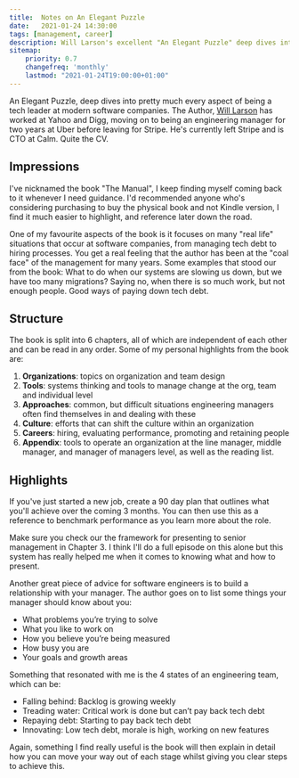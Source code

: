 ```yaml
---
title:  Notes on An Elegant Puzzle
date:   2021-01-24 14:30:00
tags: [management, career]
description: Will Larson's excellent "An Elegant Puzzle" deep dives into every aspect of being a tech leader at modern software companies
sitemap:
    priority: 0.7
    changefreq: 'monthly'
    lastmod: "2021-01-24T19:00:00+01:00"
---
```


An Elegant Puzzle, deep dives into pretty much every aspect of being a tech leader at modern software companies. The Author, [Will Larson](https://lethain.com) has worked at Yahoo and Digg, moving on to being an engineering manager for two years at Uber before leaving for Stripe. He's currently left Stripe and is CTO at Calm. Quite the CV.

## Impressions

I've nicknamed the book "The Manual", I keep finding myself coming back to it whenever I need guidance. I'd recommended anyone who's considering purchasing to buy the physical book and not Kindle version, I find it much easier to highlight, and reference later down the road.

One of my favourite aspects of the book is it focuses on many "real life" situations that occur at software companies, from managing tech debt to hiring processes. You get a real feeling that the author has been at the "coal face" of the management for many years. Some examples that stood our from the book: What to do when our systems are slowing us down, but we have too many migrations? Saying no, when there is so much work, but not enough people. Good ways of paying down tech debt.

## Structure

The book is split into 6 chapters, all of which are independent of each other and can be read in any order. Some of my personal highlights from the book are:

1. __Organizations__: topics on organization and team design
2. __Tools__: systems thinking and tools to manage change at the org, team and individual level
3. __Approaches__: common, but difficult situations engineering managers often find themselves in and dealing with these
4. __Culture__: efforts that can shift the culture within an organization
5. __Careers__: hiring, evaluating performance, promoting and retaining people
6. __Appendix__: tools to operate an organization at the line manager, middle manager, and manager of managers level, as well as the reading list.

## Highlights

If you've just started a new job, create a 90 day plan that outlines what you'll achieve over the coming 3 months. You can then use this as a reference to benchmark performance as you learn more about the role.

Make sure you check our the framework for presenting to senior management in Chapter 3. I think I'll do a full episode on this alone but this system has really helped me when it comes to knowing what and how to present.

Another great piece of advice for software engineers is to build a relationship with your manager. 
The author goes on to list some things your manager should know about you:

- What problems you’re trying to solve
- What you like to work on
- How you believe you’re being measured
- How busy you are
- Your goals and growth areas

Something that resonated with me is the 4 states of an engineering team, which can be:

- Falling behind: Backlog is growing weekly
- Treading water: Critical work is done but can’t pay back tech debt
- Repaying debt: Starting to pay back tech debt
- Innovating: Low tech debt, morale is high, working on new features

Again, something I find really useful is the book will then explain in detail how you can move your way out of each stage whilst giving you clear steps to achieve this.
